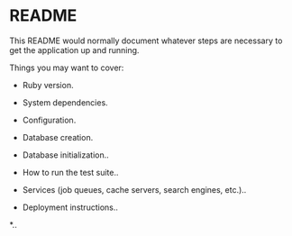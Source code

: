 # README

This README would normally document whatever steps are necessary to get the
application up and running.

Things you may want to cover:

* Ruby version. 

* System dependencies.

* Configuration.   

* Database creation.

* Database initialization..

* How to run the test suite..

* Services (job queues, cache servers, search engines, etc.)..

* Deployment instructions..

*.. 
